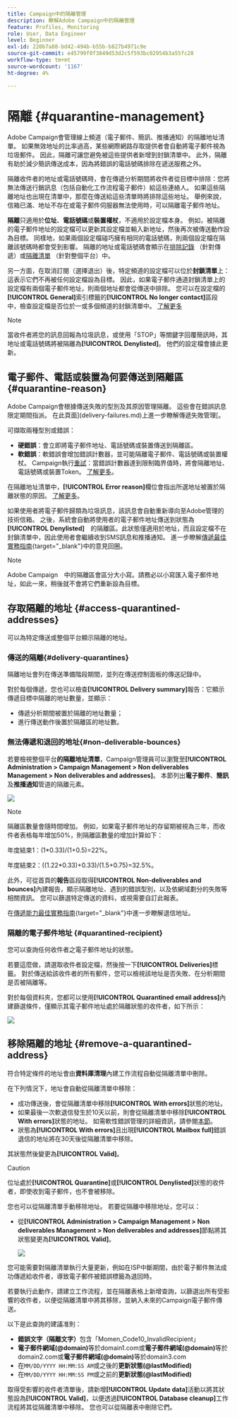 ```yaml
---
title: Campaign中的隔離管理
description: 瞭解Adobe Campaign中的隔離管理
feature: Profiles, Monitoring
role: User, Data Engineer
level: Beginner
exl-id: 220b7a88-bd42-494b-b55b-b827b4971c9e
source-git-commit: e45799f0f3849d53d2c5f593bc02954b3a55fc28
workflow-type: tm+mt
source-wordcount: '1167'
ht-degree: 4%

---
```


# 隔離 {#quarantine-management}

Adobe Campaign會管理線上頻道（電子郵件、簡訊、推播通知）的隔離地址清單。 如果無效地址的比率過高，某些網際網路存取提供者會自動將電子郵件視為垃圾郵件。 因此，隔離可讓您避免被這些提供者新增到封鎖清單中。 此外，隔離有助於減少簡訊傳送成本，因為將錯誤的電話號碼排除在遞送服務之外。

隔離收件者的地址或電話號碼時，會在傳遞分析期間將收件者從目標中排除：您將無法傳送行銷訊息（包括自動化工作流程電子郵件）給這些連絡人。 如果這些隔離地址也出現在清單中，那麼在傳送給這些清單時將排除這些地址。 舉例來說，信箱已滿、地址不存在或電子郵件伺服器無法使用時，可以隔離電子郵件地址。

<!--For more on best practices to secure and optimize your deliveries, refer to [this page](delivery-best-practices.md).-->

**隔離**&#x200B;只適用於&#x200B;**位址**、**電話號碼**&#x200B;或&#x200B;**裝置權杖**，不適用於設定檔本身。 例如，被隔離的電子郵件地址的設定檔可以更新其設定檔並輸入新地址，然後再次被傳送動作設為目標。 同樣地，如果兩個設定檔碰巧擁有相同的電話號碼，則兩個設定檔在隔離該號碼時都會受到影響。 隔離的地址或電話號碼會顯示在[排除記錄](#delivery-quarantines) （針對傳遞）或[隔離清單](#non-deliverable-bounces) （針對整個平台）中。

另一方面，在取消訂閱（選擇退出）後，特定頻道的設定檔可以位於&#x200B;**封鎖清單**&#x200B;上：這表示它們不再被任何設定檔設為目標。 因此，如果電子郵件通道封鎖清單上的設定檔有兩個電子郵件地址，則兩個地址都會從傳送中排除。 您可以在設定檔的&#x200B;**[!UICONTROL General]**&#x200B;索引標籤的&#x200B;**[!UICONTROL No longer contact]**&#x200B;區段中，檢查設定檔是否位於一或多個頻道的封鎖清單中。 [了解更多](../audiences/view-profiles.md)

>[!NOTE]
>
>當收件者將您的訊息回報為垃圾訊息，或使用「STOP」等關鍵字回覆簡訊時，其地址或電話號碼將被隔離為&#x200B;**[!UICONTROL Denylisted]**。 他們的設定檔會據此更新。

<!--For the email channel, email addresses are quarantined. For the mobile app channel, device tokens are quarantined. For the SMS channel, phone numbers are quarantined.?-->

## 電子郵件、電話或裝置為何要傳送到隔離區 {#quarantine-reason}

Adobe Campaign會根據傳送失敗的型別及其原因管理隔離。 這些會在錯誤訊息限定期間指派。 在此頁面](delivery-failures.md)上進一步瞭解傳遞失敗管理[。

可擷取兩種型別或錯誤：

* **硬錯誤**：會立即將電子郵件地址、電話號碼或裝置傳送到隔離區。
* **軟錯誤**：軟錯誤會增加錯誤計數器，並可能隔離電子郵件、電話號碼或裝置權杖。 Campaign執行[重試](delivery-failures.md#retries)：當錯誤計數器達到限制臨界值時，將會隔離地址、電話號碼或裝置Token。 [了解更多](delivery-failures.md#retries)。

在隔離地址清單中，**[!UICONTROL Error reason]**&#x200B;欄位會指出所選地址被置於隔離狀態的原因。 [了解更多](#identifying-quarantined-addresses-for-the-entire-platform)。


如果使用者將電子郵件歸類為垃圾訊息，該訊息會自動重新導向至Adobe管理的技術信箱。 之後，系統會自動將使用者的電子郵件地址傳送到狀態為　**[!UICONTROL Denylisted]**　的隔離區。此狀態僅適用於地址，而且設定檔不在封鎖清單中，因此使用者會繼續收到SMS訊息和推播通知。 進一步瞭解[傳遞最佳實務指南](https://experienceleague.adobe.com/docs/deliverability-learn/deliverability-best-practice-guide/transition-process/infrastructure.html#feedback-loops){target="_blank"}中的意見回圈。

>[!NOTE]
>
>Adobe Campaign　中的隔離區會區分大小寫。請務必以小寫匯入電子郵件地址，如此一來，稍後就不會將它們重新設為目標。

## 存取隔離的地址 {#access-quarantined-addresses}

可以為特定傳送或整個平台顯示隔離的地址。

### 傳送的隔離{#delivery-quarantines}

隔離地址會列在傳送準備階段期間，並列在傳送控制面板的傳送記錄中。

對於每個傳遞，您也可以檢查&#x200B;**[!UICONTROL Delivery summary]**&#x200B;報告：它顯示傳遞目標中隔離的地址數量，並顯示：

* 傳遞分析期間被置於隔離的地址數量；
* 進行傳送動作後置於隔離區的地址數。

### 無法傳遞和退回的地址{#non-deliverable-bounces}

若要檢視整個平台&#x200B;**的隔離地址清單**，Campaign管理員可以瀏覽至&#x200B;**[!UICONTROL Administration > Campaign Management > Non deliverables Management > Non deliverables and addresses]**。 本節列出&#x200B;**電子郵件**、**簡訊**&#x200B;及&#x200B;**推播通知**&#x200B;管道的隔離元素。

![](assets/tech-quarantine.png)

>[!NOTE]
>
>隔離區數量會隨時間增加。 例如，如果電子郵件地址的存留期被視為三年，而收件者表格每年增加50%，則隔離區數量的增加計算如下：
>
>年度結束1：(1&#42;0.33)/(1+0.5)=22%。
>
年度結束2：((1.22&#42;0.33)+0.33)/(1.5+0.75)=32.5%。

此外，可從首頁的&#x200B;**報告**&#x200B;區段取得&#x200B;**[!UICONTROL Non-deliverables and bounces]**&#x200B;內建報告，顯示隔離地址、遇到的錯誤型別，以及依網域劃分的失敗等相關資訊。 您可以篩選特定傳送的資料，或視需要自訂此報表。

在[傳遞能力最佳實務指南](https://experienceleague.adobe.com/docs/deliverability-learn/deliverability-best-practice-guide/metrics-for-deliverability/bounces.html){target="_blank"}中進一步瞭解退信地址。

### 隔離的電子郵件地址 {#quarantined-recipient}

您可以查詢任何收件者之電子郵件地址的狀態。

若要這麼做，請選取收件者設定檔，然後按一下&#x200B;**[!UICONTROL Deliveries]**&#x200B;標籤。 對於傳送給該收件者的所有郵件，您可以檢視該地址是否失敗、在分析期間是否被隔離等。

對於每個資料夾，您都可以使用&#x200B;**[!UICONTROL Quarantined email address]**&#x200B;內建篩選條件，僅顯示其電子郵件地址處於隔離狀態的收件者，如下所示：

![](assets/quarantine-filter.png)


## 移除隔離的地址 {#remove-a-quarantined-address}

符合特定條件的地址會由&#x200B;**資料庫清理**&#x200B;內建工作流程自動從隔離清單中刪除。

在下列情況下，地址會自動從隔離清單中移除：

* 成功傳送後，會從隔離清單中移除&#x200B;**[!UICONTROL With errors]**&#x200B;狀態的地址。
* 如果最後一次軟退信發生於10天以前，則會從隔離清單中移除&#x200B;**[!UICONTROL With errors]**&#x200B;狀態的地址。 如需軟性錯誤管理的詳細資訊，請參閱[本節](#soft-error-management)。
* 狀態為&#x200B;**[!UICONTROL With errors]**&#x200B;且出現&#x200B;**[!UICONTROL Mailbox full]**&#x200B;錯誤退信的地址將在30天後從隔離清單中移除。

其狀態然後變更為&#x200B;**[!UICONTROL Valid]**。

>[!CAUTION]
>
位址處於&#x200B;**[!UICONTROL Quarantine]**&#x200B;或&#x200B;**[!UICONTROL Denylisted]**&#x200B;狀態的收件者，即使收到電子郵件，也不會被移除。

您也可以從隔離清單手動移除地址。 若要從隔離中移除地址，您可以：

* 從&#x200B;**[!UICONTROL Administration > Campaign Management > Non deliverables Management > Non deliverables and addresses]**&#x200B;節點將其狀態變更為&#x200B;**[!UICONTROL Valid]**。

  ![](assets/tech-quarantine-status.png)

您可能需要對隔離清單執行大量更新，例如在ISP中斷期間，由於電子郵件無法成功傳遞給收件者，導致電子郵件被錯誤標籤為退回時。

若要執行此動作，請建立工作流程，並在隔離表格上新增查詢，以篩選出所有受影響的收件者，以便從隔離清單中將其移除，並納入未來的Campaign電子郵件傳送。

以下是此查詢的建議准則：

* **錯誤文字（隔離文字）**&#x200B;包含「Momen_Code10_InvalidRecipient」
* **電子郵件網域(@domain)**&#x200B;等於domain1.com或&#x200B;**電子郵件網域(@domain)**&#x200B;等於domain2.com或&#x200B;**電子郵件網域(@domain)**&#x200B;等於domain3.com
* 在`MM/DD/YYYY HH:MM:SS AM`或之後的&#x200B;**更新狀態(@lastModified)**
* 在`MM/DD/YYYY HH:MM:SS PM`或之前的&#x200B;**更新狀態(@lastModified)**

取得受影響的收件者清單後，請新增&#x200B;**[!UICONTROL Update data]**&#x200B;活動以將其狀態設為&#x200B;**[!UICONTROL Valid]**，以便透過&#x200B;**[!UICONTROL Database cleanup]**&#x200B;工作流程將其從隔離清單中移除。 您也可以從隔離表中刪除它們。

